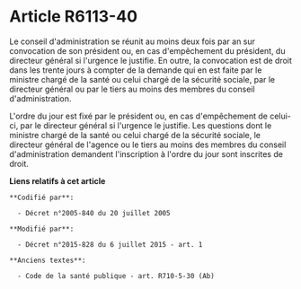 # Article R6113-40

Le conseil d'administration se réunit au moins deux fois par an sur convocation de son président ou, en cas d'empêchement du
président, du directeur général si l'urgence le justifie. En outre, la convocation est de droit dans les trente jours à
compter de la demande qui en est faite par le ministre chargé de la santé ou celui chargé de la sécurité sociale, par le
directeur général ou par le tiers au moins des membres du conseil d'administration.

L'ordre du jour est fixé par le président ou, en cas d'empêchement de celui-ci, par le directeur général si l'urgence le
justifie. Les questions dont le ministre chargé de la santé ou celui chargé de la sécurité sociale, le directeur général de
l'agence ou le tiers au moins des membres du conseil d'administration demandent l'inscription à l'ordre du jour sont
inscrites de droit.

**Liens relatifs à cet article**

	**Codifié par**:

	  - Décret n°2005-840 du 20 juillet 2005

	**Modifié par**:

	  - Décret n°2015-828 du 6 juillet 2015 - art. 1

	**Anciens textes**:

	  - Code de la santé publique - art. R710-5-30 (Ab)
